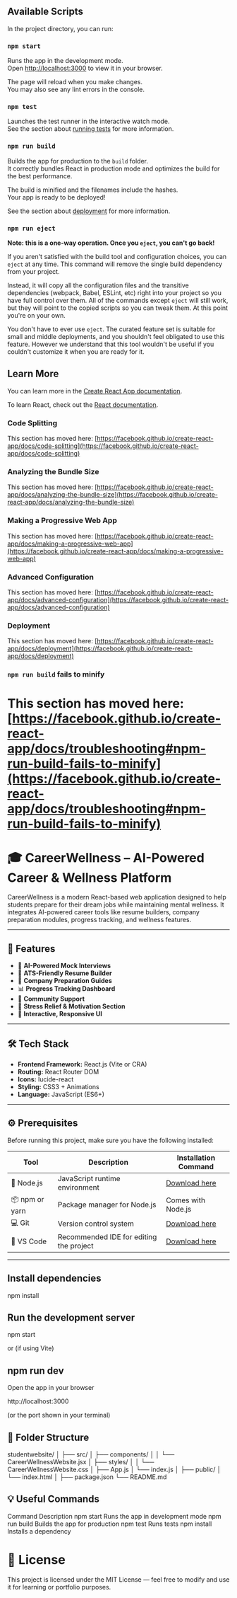 
## Available Scripts

In the project directory, you can run:

### `npm start`

Runs the app in the development mode.\
Open [http://localhost:3000](http://localhost:3000) to view it in your browser.

The page will reload when you make changes.\
You may also see any lint errors in the console.

### `npm test`

Launches the test runner in the interactive watch mode.\
See the section about [running tests](https://facebook.github.io/create-react-app/docs/running-tests) for more information.

### `npm run build`

Builds the app for production to the `build` folder.\
It correctly bundles React in production mode and optimizes the build for the best performance.

The build is minified and the filenames include the hashes.\
Your app is ready to be deployed!

See the section about [deployment](https://facebook.github.io/create-react-app/docs/deployment) for more information.

### `npm run eject`

**Note: this is a one-way operation. Once you `eject`, you can't go back!**

If you aren't satisfied with the build tool and configuration choices, you can `eject` at any time. This command will remove the single build dependency from your project.

Instead, it will copy all the configuration files and the transitive dependencies (webpack, Babel, ESLint, etc) right into your project so you have full control over them. All of the commands except `eject` will still work, but they will point to the copied scripts so you can tweak them. At this point you're on your own.

You don't have to ever use `eject`. The curated feature set is suitable for small and middle deployments, and you shouldn't feel obligated to use this feature. However we understand that this tool wouldn't be useful if you couldn't customize it when you are ready for it.

## Learn More

You can learn more in the [Create React App documentation](https://facebook.github.io/create-react-app/docs/getting-started).

To learn React, check out the [React documentation](https://reactjs.org/).

### Code Splitting

This section has moved here: [https://facebook.github.io/create-react-app/docs/code-splitting](https://facebook.github.io/create-react-app/docs/code-splitting)

### Analyzing the Bundle Size

This section has moved here: [https://facebook.github.io/create-react-app/docs/analyzing-the-bundle-size](https://facebook.github.io/create-react-app/docs/analyzing-the-bundle-size)

### Making a Progressive Web App

This section has moved here: [https://facebook.github.io/create-react-app/docs/making-a-progressive-web-app](https://facebook.github.io/create-react-app/docs/making-a-progressive-web-app)

### Advanced Configuration

This section has moved here: [https://facebook.github.io/create-react-app/docs/advanced-configuration](https://facebook.github.io/create-react-app/docs/advanced-configuration)

### Deployment

This section has moved here: [https://facebook.github.io/create-react-app/docs/deployment](https://facebook.github.io/create-react-app/docs/deployment)

### `npm run build` fails to minify

This section has moved here: [https://facebook.github.io/create-react-app/docs/troubleshooting#npm-run-build-fails-to-minify](https://facebook.github.io/create-react-app/docs/troubleshooting#npm-run-build-fails-to-minify)
=======
# 🎓 CareerWellness – AI-Powered Career & Wellness Platform

CareerWellness is a modern React-based web application designed to help students prepare for their dream jobs while maintaining mental wellness. It integrates AI-powered career tools like resume builders, company preparation modules, progress tracking, and wellness features.

---

## 🚀 Features

- 🧠 **AI-Powered Mock Interviews**
- 📄 **ATS-Friendly Resume Builder**
- 🏢 **Company Preparation Guides**
- 📊 **Progress Tracking Dashboard**
- 💬 **Community Support**
- 💖 **Stress Relief & Motivation Section**
- 🎯 **Interactive, Responsive UI**

---

## 🛠️ Tech Stack

- **Frontend Framework:** React.js (Vite or CRA)
- **Routing:** React Router DOM
- **Icons:** lucide-react
- **Styling:** CSS3 + Animations
- **Language:** JavaScript (ES6+)

---

## ⚙️ Prerequisites

Before running this project, make sure you have the following installed:

| Tool | Description | Installation Command |
|------|--------------|----------------------|
| 🧩 Node.js | JavaScript runtime environment | [Download here](https://nodejs.org/) |
| 📦 npm or yarn | Package manager for Node.js | Comes with Node.js |
| 💻 Git | Version control system | [Download here](https://git-scm.com/downloads) |
| 🧠 VS Code | Recommended IDE for editing the project | [Download here](https://code.visualstudio.com/) |

---

## Install dependencies

npm install

## Run the development server

npm start


or (if using Vite)

## npm run dev

Open the app in your browser

http://localhost:3000


(or the port shown in your terminal)

## 📁 Folder Structure
studentwebsite/
│
├── src/
│   ├── components/
│   │   └── CareerWellnessWebsite.jsx
│   ├── styles/
│   │   └── CareerWellnessWebsite.css
│   ├── App.js
│   └── index.js
│
├── public/
│   └── index.html
│
├── package.json
└── README.md

## 💡 Useful Commands
Command	Description
npm start	Runs the app in development mode
npm run build	Builds the app for production
npm test	Runs tests
npm install <package>	Installs a dependency

# 🪪 License
This project is licensed under the MIT License — feel free to modify and use it for learning or portfolio purposes.
